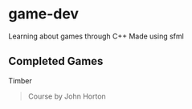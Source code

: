 # game-dev
Learning about games through C++
Made using sfml 

## Completed Games
Timber

> Course by John Horton